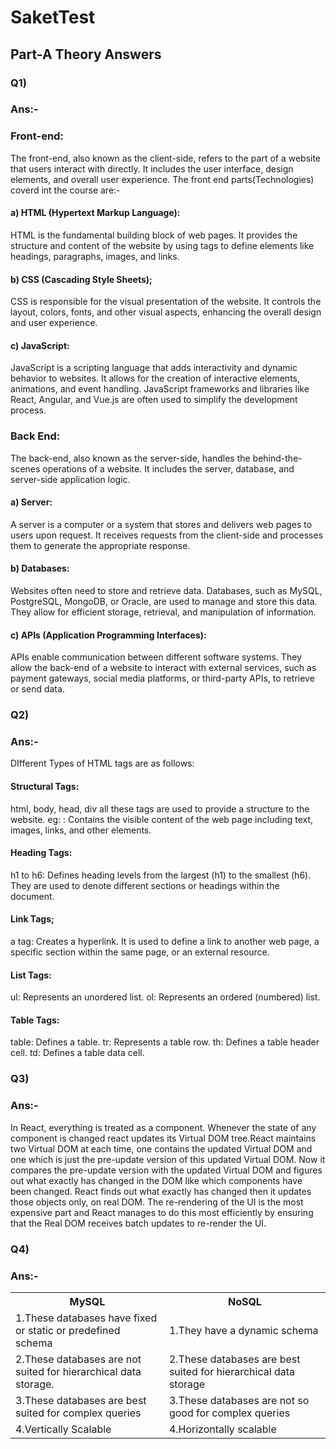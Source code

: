 # SaketTest

## Part-A Theory Answers

### Q1)
### Ans:-
### Front-end:
The front-end, also known as the client-side, refers to the part of a website that users interact with directly. It includes the user interface, design elements, and overall user experience. The front end parts(Technologies) coverd int the course are:-
#### a) HTML (Hypertext Markup Language): 
HTML is the fundamental building block of web pages. It provides the structure and content of the website by using tags to define elements like headings, paragraphs, images, and links.
#### b) CSS (Cascading Style Sheets);
CSS is responsible for the visual presentation of the website. It controls the layout, colors, fonts, and other visual aspects, enhancing the overall design and user experience.
#### c) JavaScript: 
JavaScript is a scripting language that adds interactivity and dynamic behavior to websites. It allows for the creation of interactive elements, animations, and event handling. JavaScript frameworks and libraries like React, Angular, and Vue.js are often used to simplify the development process.

### Back End:
The back-end, also known as the server-side, handles the behind-the-scenes operations of a website. It includes the server, database, and server-side application logic.
#### a) Server:
A server is a computer or a system that stores and delivers web pages to users upon request. It receives requests from the client-side and processes them to generate the appropriate response.
#### b) Databases: 
Websites often need to store and retrieve data. Databases, such as MySQL, PostgreSQL, MongoDB, or Oracle, are used to manage and store this data. They allow for efficient storage, retrieval, and manipulation of information.
#### c) APIs (Application Programming Interfaces):
APIs enable communication between different software systems. They allow the back-end of a website to interact with external services, such as payment gateways, social media platforms, or third-party APIs, to retrieve or send data.

### Q2)
### Ans:-
DIfferent Types of HTML tags are as follows:
#### Structural Tags:
html, body, head, div all these tags are used to provide a structure to the website.
eg: <body>: Contains the visible content of the web page including text, images, links, and other elements.

#### Heading Tags:
h1 to h6: Defines heading levels from the largest (h1) to the smallest (h6). They are used to denote different sections or headings within the document.

#### Link Tags;
a tag: Creates a hyperlink. It is used to define a link to another web page, a specific section within the same page, or an external resource.

#### List Tags:
ul: Represents an unordered list.
ol: Represents an ordered (numbered) list.

#### Table Tags:
table: Defines a table.
tr: Represents a table row.
th: Defines a table header cell.
td: Defines a table data cell.

### Q3)
### Ans:-
In React, everything is treated as a component. Whenever the state of any component is changed react updates its Virtual DOM tree.React maintains two Virtual DOM at each time, one contains the updated Virtual DOM and one which is just the pre-update version of this updated Virtual DOM. Now it compares the pre-update version with the updated Virtual DOM and figures out what exactly has changed in the DOM like which components have been changed. React finds out what exactly has changed then it updates those objects only, on real DOM. The re-rendering of the UI is the most expensive part and React manages to do this most efficiently by ensuring that the Real DOM receives batch updates to re-render the UI. 

### Q4)
### Ans:-
<table>
  <tr>
    <th>MySQL</th>
    <th>NoSQL</th>
  </tr>
  <tr>
    <td>1.These databases have fixed or static or predefined schema</td>
    <td>1.They have a dynamic schema</td>
  </tr>
  <tr>
    <td>2.These databases are not suited for hierarchical data storage.</td>
    <td>2.These databases are best suited for hierarchical data storage</td>
  </tr>
  <tr>
    <td>3.These databases are best suited for complex queries</td>
    <td>3.These databases are not so good for complex queries</td>
  </tr>
   <tr>
    <td>4.Vertically Scalable</td>
    <td>4.Horizontally scalable</td>
  </tr>
</table>
